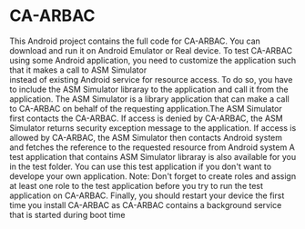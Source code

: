 # CA-ARBAC
   This Android project contains the full code for CA-ARBAC. You can download and run it on Android Emulator or Real device. 
To test CA-ARBAC using some Android application, you need to customize the application such that it makes a call to ASM Simulator  
instead of existing Android service for resource access. To do so, you have to include the ASM Simulator libraray to the application and 
call it from the application.
   The ASM Simulator is a library application that can make a call to CA-ARBAC on behalf of the requesting application.The ASM Simulator first contacts the CA-ARBAC. If access is denied by CA-ARBAC, the ASM Simulator returns security exception message to the application. If access is allowed by CA-ARBAC, the ASM Simulator then contacts Android system and fetches the reference to the requested resource from Android system
  A test application that contains ASM Simulator libraray is also available for you in the test folder. You can use this test application if you don't want to develope your own application. 
  Note: Don't forget to create roles and assign at least one role to the test application before you try to run the test application on CA-ARBAC. 
  Finally, you should restart your device the first time you install CA-ARBAC as CA-ARBAC contains a background service that is started 
during boot time

